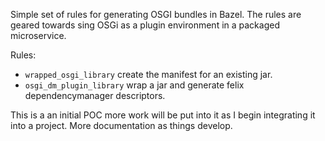 Simple set of rules for generating OSGI bundles in Bazel. The rules are geared towards sing OSGi as a plugin environment 
in a packaged microservice. 

Rules: 

* `wrapped_osgi_library` create the manifest for an existing jar.
* `osgi_dm_plugin_library` wrap a jar and generate felix dependencymanager descriptors. 


This is a an initial POC more work will be put into it as I begin integrating it into a project. More documentation as 
things develop.